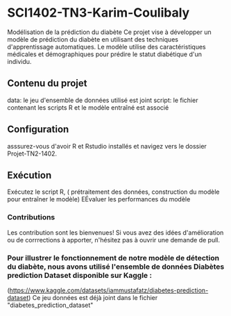 # SCI1402-TN3-Karim-Coulibaly
Modélisation de la prédiction du diabète
Ce projet vise à développer un modèle de prédiction du diabète en utilisant des techniques d'apprentissage automatiques. Le modèle utilise des caractéristiques médicales et démographiques pour prédire le statut diabétique d'un individu.
## Contenu du projet
 data: le jeu d'ensemble de données utilisé est joint 
 script: le fichier contenant les scripts R et le modèle entraîné est associé
 ## Configuration
 asssurez-vous d'avoir R et Rstudio installés
 et navigez vers le dossier Projet-TN2-1402.
 ## Exécution
 Exécutez le script R, ( prétraitement des données, construction du modèle pour entraîner le modèle) 
 EÉvaluer  les performances du modèle
 ### Contributions
 Les contribution sont les bienvenues! Si vous avez des idées d'amélioration ou de corrrections à apporter, n'hésitez pas à ouvrir une demande de pull.
 ### Pour illustrer le fonctionnement de notre modèle de détection du diabète, nous avons utilisé l'ensemble de données Diabètes prediction Dataset disponible sur Kaggle : 
 (https://www.kaggle.com/datasets/iammustafatz/diabetes-prediction-dataset)
 Ce jeu  données est déjà joint dans le fichier "diabetes_prediction_dataset"
 
 
 
 
 
 
